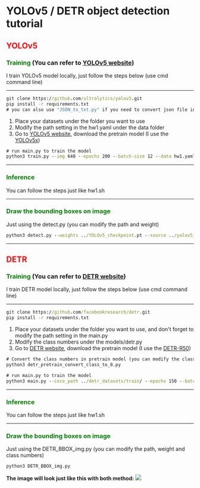 # **YOLOv5 / DETR object detection tutorial**
## **<font color="red">YOLOv5</font>**
### **<font color="green">Training</font>** (You can refer to [YOLOv5 website](https://github.com/ultralytics/yolov5))
I train YOLOv5 model locally, just follow the steps below (use cmd command line)
***
```cmd
git clone https://github.com/ultralytics/yolov5.git
pip install -r requirements.txt
# you can also use "JSON_to_txt.py" if you need to convert json file into txt file
```
1. Place your datasets under the folder you want to use
2. Modify the path setting in the hw1.yaml under the data folder
3. Go to [YOLOv5 website](https://github.com/ultralytics/yolov5), download the pretrain model (I use the [YOLOv5x](https://github.com/ultralytics/yolov5/releases/download/v7.0/yolov5x.pt))
```cmd
# run main.py to train the model
python3 train.py --img 640 --epochs 200 --batch-size 12 --data hw1.yaml --weights yolov5x.pt # this is the hyperparameter I use, can be modify yourself
```
***
### **<font color="green">Inference</font>**
You can follow the steps just like hw1.sh
***
### **<font color="green">Draw the bounding boxes on image</font>**
Just using the detect.py (you can modify the path and weight)
```cmd
python3 detect.py --weights ../YOLOv5_checkpoint.pt --source ../yolov5_datasets/test_image
```
***

<div style="break-after: page; page-break-after: always;"></div>

## **<font color="red">DETR</font>**
### **<font color="green">Training</font> (You can refer to [DETR website](https://github.com/facebookresearch/detr))**
I train DETR model locally, just follow the steps below (use cmd command line)
***
```cmd
git clone https://github.com/facebookresearch/detr.git
pip install -r requirements.txt 
```
1. Place your datasets under the folder you want to use, and don't forget to modify the path setting in the main.py
2. Modify the class numbers under the models/detr.py
3. Go to [DETR website](https://github.com/facebookresearch/detr), download the pretrain model (I use the [DETR-R50](https://dl.fbaipublicfiles.com/detr/detr-r50-e632da11.pth))
```cmd
# Convert the class numbers in pretrain model (you can modify the class numbers you want in "detr_pretrain_convert_class_to_8.py")
python3 detr_pretrain_convert_class_to_8.py

# run main.py to train the model
python3 main.py --coco_path ../detr_datasets/train/ --epochs 150 --batch_size 2 --resume detr-r50_8.pth # this is the hyperparameter i use, can be modify yourself
```
***
### **<font color="green">Inference</font>**
You can follow the steps just like hw1.sh
***
### **<font color="green">Draw the bounding boxes on image</font>**
Just using the DETR_BBOX_img.py (you can modify the path, weight and class numbers)
```cmd
python3 DETR_BBOX_img.py
```

**The image will look just like this with both method:**
![](.\yolov5\runs\IMG_2468.jpg)